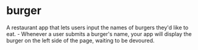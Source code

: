 # burger
A restaurant app that lets users input the names of burgers they'd like to eat. - Whenever a user submits a burger's name, your app will display the burger on the left side of the page,  waiting to be devoured.
